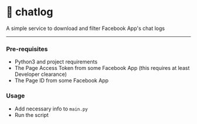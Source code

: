 # :speech_balloon: chatlog
A simple service to download and filter Facebook App's chat logs

---

### Pre-requisites
- Python3 and project requirements
- The Page Access Token from some Facebook App (this requires at least Developer clearance)
- The Page ID from some Facebook App

### Usage
- Add necessary info to `main.py`
- Run the script